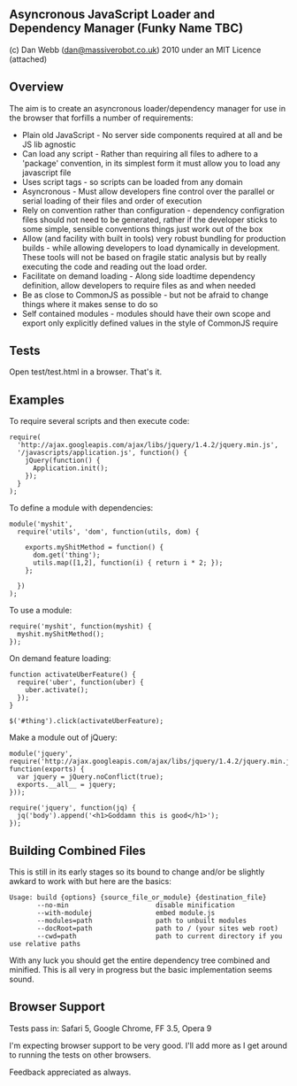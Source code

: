 Asyncronous JavaScript Loader and Dependency Manager (Funky Name TBC)
---------------------------------------------------------------------

(c) Dan Webb (dan@massiverobot.co.uk) 2010 under an MIT Licence (attached)

Overview
--------

The aim is to create an asyncronous loader/dependency manager for use in the browser that forfills a number of requirements:

* Plain old JavaScript - No server side components required at all and be JS lib agnostic
* Can load any script -  Rather than requiring all files to adhere to a 'package' convention, in its simplest form it must allow you to load any javascript file
* Uses script tags - so scripts can be loaded from any domain
* Asyncronous - Must allow developers fine control over the parallel or serial loading of their files and order of execution
* Rely on convention rather than configuration - dependency configration files should not need to be generated, rather if the developer sticks to some simple, sensible conventions things just work out of the box
* Allow (and facility with built in tools) very robust bundling for production builds - while allowing developers to load dynamically in development.  These tools will not be based on fragile static analysis but by really executing the code and reading out the load order.
* Facilitate on demand loading - Along side loadtime dependency definition, allow developers to require files as and when needed
* Be as close to CommonJS as possible - but not be afraid to change things where it makes sense to do so
* Self contained modules - modules should have their own scope and export only explicitly defined values in the style of CommonJS require

Tests
-----

Open test/test.html in a browser.  That's it.


Examples
--------

To require several scripts and then execute code:

    require(
      'http://ajax.googleapis.com/ajax/libs/jquery/1.4.2/jquery.min.js',
      '/javascripts/application.js', function() {
        jQuery(function() {
          Application.init();
        });
      }
    );
    
To define a module with dependencies:

    module('myshit', 
      require('utils', 'dom', function(utils, dom) {
        
        exports.myShitMethod = function() {
          dom.get('thing');
          utils.map([1,2], function(i) { return i * 2; });
        };
        
      })
    );
    
To use a module:

    require('myshit', function(myshit) {
      myshit.myShitMethod();
    });
    
On demand feature loading:

    function activateUberFeature() {
      require('uber', function(uber) {
        uber.activate();
      });
    }
    
    $('#thing').click(activateUberFeature);
    
Make a module out of jQuery:

    module('jquery', require('http://ajax.googleapis.com/ajax/libs/jquery/1.4.2/jquery.min.js', function(exports) {
      var jquery = jQuery.noConflict(true);
      exports.__all__ = jquery;
    }));
  
    require('jquery', function(jq) {
      jq('body').append('<h1>Goddamn this is good</h1>');
    });

    
Building Combined Files
-----------------------

This is still in its early stages so its bound to change and/or be slightly awkard to work with but here are the basics:

    Usage: build {options} {source_file_or_module} {destination_file}
           --no-min                      disable minification
           --with-modulej                embed module.js
           --modules=path                path to unbuilt modules
           --docRoot=path                path to / (your sites web root)
           --cwd=path                    path to current directory if you use relative paths

With any luck you should get the entire dependency tree combined and minified. This is all very in progress but the basic implementation seems sound.

Browser Support
---------------

Tests pass in: Safari 5, Google Chrome, FF 3.5, Opera 9

I'm expecting browser support to be very good.  I'll add more as I get around to running the tests on other browsers.

Feedback appreciated as always.